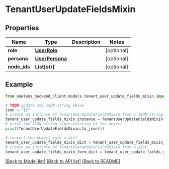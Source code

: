 # TenantUserUpdateFieldsMixin


## Properties

Name | Type | Description | Notes
------------ | ------------- | ------------- | -------------
**role** | [**UserRole**](UserRole.md) |  | [optional] 
**persona** | [**UserPersona**](UserPersona.md) |  | [optional] 
**node_ids** | **List[str]** |  | [optional] 

## Example

```python
from onelens_backend_client.models.tenant_user_update_fields_mixin import TenantUserUpdateFieldsMixin

# TODO update the JSON string below
json = "{}"
# create an instance of TenantUserUpdateFieldsMixin from a JSON string
tenant_user_update_fields_mixin_instance = TenantUserUpdateFieldsMixin.from_json(json)
# print the JSON string representation of the object
print(TenantUserUpdateFieldsMixin.to_json())

# convert the object into a dict
tenant_user_update_fields_mixin_dict = tenant_user_update_fields_mixin_instance.to_dict()
# create an instance of TenantUserUpdateFieldsMixin from a dict
tenant_user_update_fields_mixin_form_dict = tenant_user_update_fields_mixin.from_dict(tenant_user_update_fields_mixin_dict)
```
[[Back to Model list]](../README.md#documentation-for-models) [[Back to API list]](../README.md#documentation-for-api-endpoints) [[Back to README]](../README.md)


